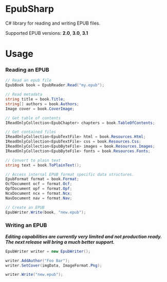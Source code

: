# EpubSharp
C# library for reading and writing EPUB files.

Supported EPUB versions: **2.0**, **3.0**, **3.1**

# Usage

### Reading an EPUB

```cs
// Read an epub file
EpubBook book = EpubReader.Read("my.epub");

// Read metadata
string title = book.Title;
string[] authors = book.Authors;
Image cover = book.CoverImage;

// Get table of contents
IReadOnlyCollection<EpubChapter> chapters = book.TableOfContents;

// Get contained files
IReadOnlyCollection<EpubTextFile> html = book.Resources.Html;
IReadOnlyCollection<EpubTextFile> css = book.Resources.Css;
IReadOnlyCollection<EpubByteFile> images = book.Resources.Images;
IReadOnlyCollection<EpubByteFile> fonts = book.Resources.Fonts;

// Convert to plain text
string text = book.ToPlainText();

// Access internal EPUB format specific data structures.
EpubFormat format = book.Format;
OcfDocument ocf = format.Ocf;
OpfDocument opf = format.Opf;
NcxDocument ncx = format.Ncx;
NavDocument nav = format.Nav;

// Create an EPUB
EpubWriter.Write(book, "new.epub");
```

### Writing an EPUB
_**Editing capabilities are currently very limited and not production ready. The next release will bring a much better support.**_
```cs
EpubWriter writer = new EpubWriter();

writer.AddAuthor("Foo Bar");
writer.SetCover(imgData, ImageFormat.Png);

writer.Write("new.epub");
```
